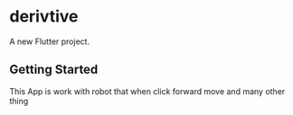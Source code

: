 # derivtive

A new Flutter project.

## Getting Started
This App is work with robot that when click forward move and many other thing
